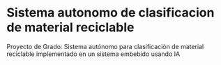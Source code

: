 # Sistema autonomo de clasificacion de material reciclable
Proyecto de Grado: Sistema autónomo para clasificación de material reciclable implementado en un sistema embebido usando IA
